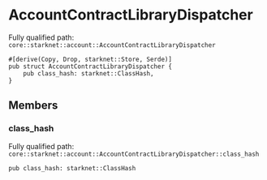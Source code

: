 # AccountContractLibraryDispatcher

Fully qualified path: `core::starknet::account::AccountContractLibraryDispatcher`

<pre><code class="language-rust">#[derive(Copy, Drop, starknet::Store, Serde)]
pub struct AccountContractLibraryDispatcher {
    pub class_hash: starknet::ClassHash,
}</code></pre>

## Members

### class_hash

Fully qualified path: `core::starknet::account::AccountContractLibraryDispatcher::class_hash`

<pre><code class="language-rust">pub class_hash: starknet::ClassHash</code></pre>


